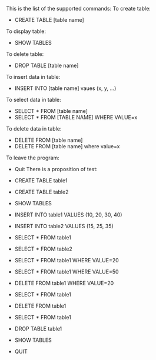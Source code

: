 This is the list of the supported commands:
  To create table:
  - CREATE TABLE [table name]

  To display table:
  - SHOW TABLES

  To delete table:
  - DROP TABLE [table name]

  To insert data in table:
  - INSERT INTO [table name] vaues (x, y, ...)

  To select data in table:
  - SELECT * FROM [table name]
  - SELECT * FROM [TABLE NAME] WHERE VALUE=x

  To delete data in table:
  - DELETE FROM [table name]
  - DELETE FROM [table name] where value=x

  To leave the program:
  - Quit
There is a proposition of test:

- CREATE TABLE table1
- CREATE TABLE table2
- SHOW TABLES
- INSERT INTO table1 VALUES (10, 20, 30, 40)
- INSERT INTO table2 VALUES (15, 25, 35)
- SELECT * FROM table1
- SELECT * FROM table2
- SELECT * FROM table1 WHERE VALUE=20
- SELECT * FROM table1 WHERE VALUE=50
- DELETE FROM table1 WHERE VALUE=20
- SELECT * FROM table1
- DELETE FROM table1
- SELECT * FROM table1
- DROP TABLE table1
- SHOW TABLES
- QUIT


